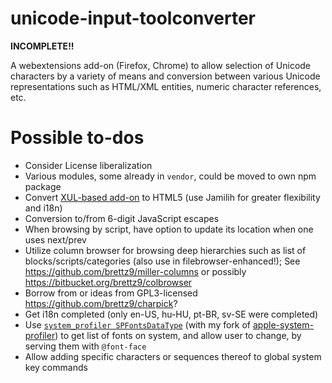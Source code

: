 # unicode-input-toolconverter

**INCOMPLETE!!**

A webextensions add-on (Firefox, Chrome) to allow selection of Unicode
characters by a variety of means and conversion between various
Unicode representations such as HTML/XML entities, numeric
character references, etc.

# Possible to-dos

- Consider License liberalization
- Various modules, some already in `vendor`, could be moved to own npm package
- Convert
    [XUL-based add-on](https://addons.mozilla.org/en-US/firefox/addon/unicode-input-toolconverter/)
    to HTML5 (use Jamilih for greater flexibility and i18n)
- Conversion to/from 6-digit JavaScript escapes
- When browsing by script, have option to update its location when one uses
    next/prev
- Utilize column browser for browsing deep hierarchies such as list of
    blocks/scripts/categories (also use in filebrowser-enhanced!);
    See <https://github.com/brettz9/miller-columns> or possibly
    <https://bitbucket.org/brettz9/colbrowser>
- Borrow from or ideas from GPL3-licensed <https://github.com/brettz9/charpick>?
- Get i18n completed (only en-US, hu-HU, pt-BR, sv-SE were completed)
- Use [`system_profiler SPFontsDataType`](https://apple.stackexchange.com/a/243746/206073)
  (with my fork of [apple-system-profiler](https://github.com/brettz9/apple-system-profiler/))
  to get list of fonts on system, and allow user to change, by serving
  them with `@font-face`
- Allow adding specific characters or sequences thereof to global system key
  commands
